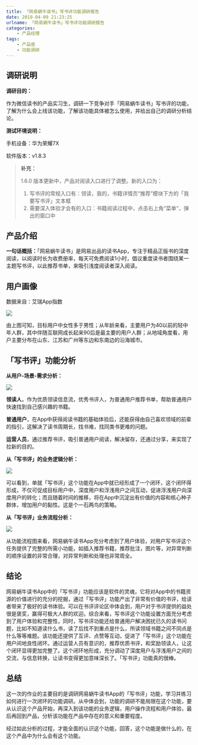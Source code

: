 ```yaml
---
title: 「网易蜗牛读书」写书评功能调研报告
date: 2019-04-09 21:23:25
urlname: 「网易蜗牛读书」写书评功能调研报告
categories:
    - 产品经理
tags:
    - 产品感
    - 功能调研
---
```


## 调研说明

**调研目的：**

作为微信读书的产品实习生，调研一下竞争对手「网易蜗牛读书」写书评的功能，了解为什么会上线该功能，了解该功能具体被怎么使用，并给出自己的调研分析结论。 

**测试环境说明：**

手机设备：华为荣耀7X

软件版本：v1.8.3

> **补充：**
>
> 1.6.0 版本更新中，产品对阅读入口进行了调整。新的入口为：
>
> 1. 写书评的常规入口有：领读，我的，书籍详情页“推荐”模块下方的「我要写书评」文本框
> 2. 需要深入体验才会有的入口：书籍阅读过程中，点击右上角“菜单”，弹出的窗口中

## 产品介绍

​       **一句话概括：**「网易蜗牛读书」是网易出品的读书App，专注于精品正版书的深度阅读，以阅读时长为收费册率，每天可免费阅读1小时，倡议重度读书者围绕某一主题写书评，以此推荐书单，来吸引浅度阅读者深入阅读。



## 用户画像

数据来自：艾瑞App指数

![](https://awakeninggeek-image.oss-cn-beijing.aliyuncs.com/img/20190720144329.png)

 

由上图可知，目标用户中女性多于男性；从年龄来看，主要用户为40以前的轻中年人群，其中伴随互联网成长起来90后是最主要的用户人群；从地域角度看，用户主要分布在山东、江苏和广州等东边和东南边的沿海城市。



## 「写书评」功能分析

**从用户-场景-需求分析：**

![](https://awakeninggeek-image.oss-cn-beijing.aliyuncs.com/img/20190720145526.png)

 

**领读人**，作为优质领读信息流，优秀书评人，为普通用户推荐书单，帮助普通用户快速找到自己感兴趣的书籍。

**普通用户**，在App中获得阅读书籍的基础体验后，还能获得由自己喜欢领域的前辈的指引，这解决了读书周期长，找书难，找同类书更难的问题。

**运营人员**，通过推荐书评，吸引普通用户阅读，解决留存，还通过分享，来实现了拉新的目的。

 

**从「写书评」的业务逻辑分析：**

![](https://awakeninggeek-image.oss-cn-beijing.aliyuncs.com/img/20190720145631.png)

 

可以看到，单就「写书评」这个功能在App中就已经形成了一个闭环，这个闭环得形成，不仅可促成目标用户中，深度用户和浮浅用户之间互动，促进浮浅用户向深度用户的转化；而且随着时间的推移，将在App中沉淀出有价值的内容和核心种子群体，增加用户的黏性。这是个一石两鸟的策略。

 

**从「写书评」业务流程分析：**

![](https://awakeninggeek-image.oss-cn-beijing.aliyuncs.com/img/20190720145704.png)

 

从功能流程图来看，网易蜗牛读书App充分考虑到了用户体验，对用户写书评这个任务提供了完整的所需小功能，如插入推荐书籍，推荐批注，图片等，对异常判断的顺序设置的非常合理，对异常判断和处理也非常周全。

## 结论

网易蜗牛读书App中的「写书评」功能应该是软件的灵魂，它将对App中的书籍资源的价值进行的充分的挖掘，通过「写书评」功能产出了非常有价值的书评，给读者带来了极好的读书体验。可以在书评评论区中体会到，用户对于书评提供的益处很是褒奖，赢得可极大人群的欢迎。综合来看，写书评这个功能设置方面充分考虑到了用户体验和完整性，同时，写书评功能还给普通用户解决困扰已久的读书问题，比如不知道读什么书，读了后找不到重点是什么，所读领域书籍之间不同点是什么等等难题。该功能还提供了互评、点赞等互动，促进了「写书评」这个功能在用户间地良性闭环。通过运营人员有意识的，推荐优质书评，和奖励领读人，让这个闭环显得更加完整了。这个闭环地形成，充分调动了深度用户与浮浅用户之间的交流，与信息转换，让读书变得更加意味深长了。「写书评」功能真的很棒。

## 总结

这一次的作业的主要目的是调研网易蜗牛读书App的「写书评」功能，学习并练习如何进行一次闭环的功能调研。从中体会到，功能的调研不能局限在这个功能，要从认识这个产品开始，再深入到该功能的业务逻辑，用户操作流程和用户体验，最后再回到产品，分析该功能在产品中存在的意义和重要程度。

 

经过如此分析的过程，才能全面的认识这个功能，回答，这个功能是做什么的，在这个产品中为什么会有这个功能。